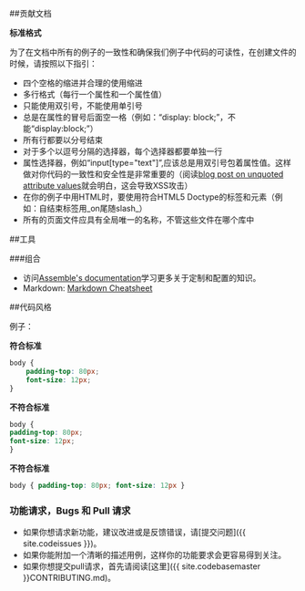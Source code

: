 ##贡献文档

**标准格式**

为了在文档中所有的例子的一致性和确保我们例子中代码的可读性，在创建文件的时候，请按照以下指引：

* 四个空格的缩进并合理的使用缩进
* 多行格式（每行一个属性和一个属性值）
* 只能使用双引号，不能使用单引号
* 总是在属性的冒号后面空一格（例如：“display: block;”，不能“display:block;”）
* 所有行都要以分号结束
* 对于多个以逗号分隔的选择器，每个选择器都要单独一行
* 属性选择器，例如“input[type="text"]”,应该总是用双引号包着属性值。这样做对你代码的一致性和安全性是非常重要的（阅读[blog post on unquoted attribute values](http://mathiasbynens.be/notes/unquoted-attribute-values)就会明白，这会导致XSS攻击）
* 在你的例子中用HTML时，要使用符合HTML5 Doctype的标签和元素（例如：自结束标签用_on尾随slash_）
* 所有的页面文件应具有全局唯一的名称，不管这些文件在哪个库中

##工具

###组合

* 访问[Assemble's documentation](http://assemble.io/docs/)学习更多关于定制和配置的知识。
* Markdown: [Markdown Cheatsheet](http://assemble.io/docs/Cheatsheet-Markdown.html)

##代码风格

例子：

**符合标准**

```css
body {
	padding-top: 80px;
	font-size: 12px;
}
```

**不符合标准**

```css
body {
padding-top: 80px;
font-size: 12px;
}
```

**不符合标准**

```css
body { padding-top: 80px; font-size: 12px }
```

### 功能请求，Bugs 和 Pull 请求

* 如果你想请求新功能，建议改进或是反馈错误，请[提交问题]({{ site.codeissues }})。
* 如果你能附加一个清晰的描述用例，这样你的功能要求会更容易得到关注。
* 如果你想提交pull请求，首先请阅读[这里]({{ site.codebasemaster }}CONTRIBUTING.md)。

